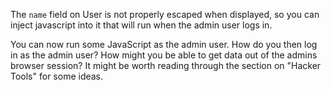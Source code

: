 The `name` field on User is not properly escaped when displayed, so you can
inject javascript into it that will run when the admin user logs in.

You can now run some JavaScript as the admin user. How do you then log in as
the admin user? How might you be able to get data out of the admins browser
session? It might be worth reading through the section on "Hacker Tools" for
some ideas.
